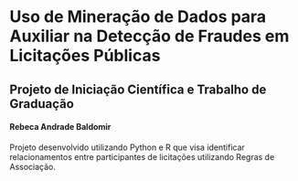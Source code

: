 # Uso de Mineração de Dados para Auxiliar na Detecção de Fraudes em Licitações Públicas
## Projeto de Iniciação Científica e Trabalho de Graduação 
#### Rebeca Andrade Baldomir

Projeto desenvolvido utilizando Python e R que visa identificar relacionamentos entre participantes de licitações utilizando Regras de Associação.
